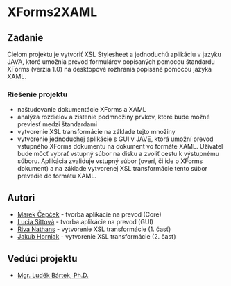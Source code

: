 # XForms2XAML

## Zadanie
Cielom projektu je vytvoriť XSL Stylesheet a jednoduchú aplikáciu v jazyku JAVA, ktoré umožnia prevod formulárov popísaných pomocou štandardu XForms (verzia 1.0) na desktopové rozhrania popísané pomocou jazyka XAML. 

### Riešenie projektu
- naštudovanie dokumentácie XForms a XAML
- analýza rozdielov a zistenie podmnožiny prvkov, ktoré bude možné previesť medzi štandardami
- vytvorenie XSL transformácie na základe tejto množiny
- vytvorenie jednoduchej aplikácie s GUI v JAVE, ktorá umožní prevod vstupného XForms dokumentu na dokument vo formáte XAML. Užívateľ bude môcť vybrať vstupný súbor na disku a zvoliť cestu k výstupnému súboru. Aplikácia zvaliduje vstupný súbor (overí, či ide o XForms dokument) a na základe vytvorenej XSL transformácie tento súbor prevedie do formátu XAML.

## Autori
- [Marek Čepček][link-marek] - tvorba aplikácie na prevod (Core)
- [Lucia Sittová][link-lucia] - tvorba aplikácie na prevod (GUI)
- [Riva Nathans][link-riva] - vytvorenie XSL transformácie (1. časť)
- [Jakub Horniak][link-jakub]  - vytvorenie XSL transformácie (2. časť)

## Vedúci projektu
- [Mgr. Luděk Bártek, Ph.D.][link-bartek]

[link-marek]: https://github.com/marekcepcek
[link-riva]: https://github.com/r-i-v-a
[link-jakub]: https://github.com/Dreamancer
[link-bartek]: https://github.com/ludekbartek
[link-lucia]: https://github.com/Wanderer186
